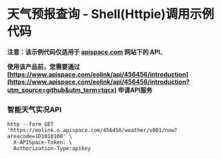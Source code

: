 # 天气预报查询 - Shell(Httpie)调用示例代码

**注意：该示例代码仅适用于 [apispace.com](https://www.apispace.com/?utm_source=github&utm_term=tqcx) 网站下的 API**。

**使用该产品前，您需要通过 [https://www.apispace.com/eolink/api/456456/introduction](https://www.apispace.com/eolink/api/456456/introduction?utm_source=github&utm_term=tqcx) 申请API服务**

### 智能天气实况API
```
http --form GET  'https://eolink.o.apispace.com/456456/weather/v001/now?areacode=101010100' \
  X-APISpace-Token: \
  Authorization-Type:apikey
```
